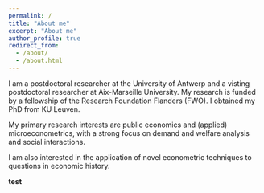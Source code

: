 ```yaml
---
permalink: /
title: "About me"
excerpt: "About me"
author_profile: true
redirect_from: 
  - /about/
  - /about.html
---
```


I am a postdoctoral researcher at the University of Antwerp and a visting postdoctoral researcher at Aix-Marseille University. My research is funded by a fellowship of the Research Foundation Flanders (FWO). I obtained my PhD from KU Leuven.

My primary research interests are public economics and (applied) microeconometrics, with a strong focus on demand and welfare analysis and social interactions.

I am also interested in the application of novel econometric techniques to questions in economic history. 

<b>test</b> 
